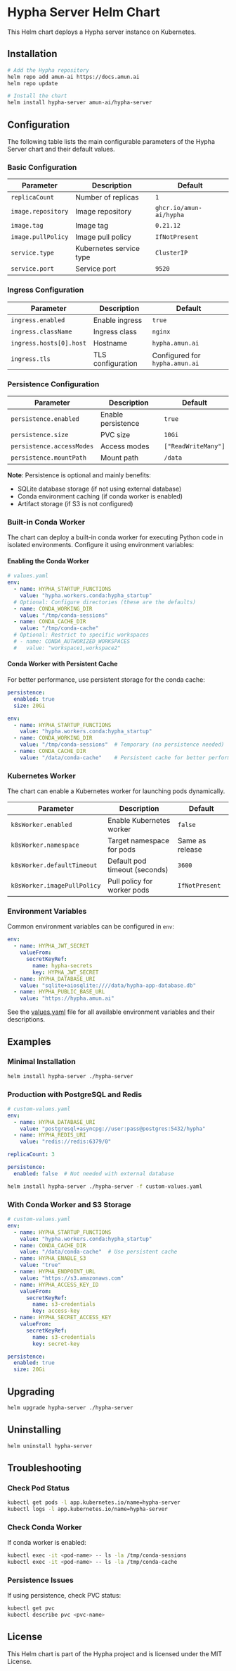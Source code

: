 # Hypha Server Helm Chart

This Helm chart deploys a Hypha server instance on Kubernetes.

## Installation

```bash
# Add the Hypha repository
helm repo add amun-ai https://docs.amun.ai
helm repo update

# Install the chart
helm install hypha-server amun-ai/hypha-server
```

## Configuration

The following table lists the main configurable parameters of the Hypha Server chart and their default values.

### Basic Configuration

| Parameter | Description | Default |
|-----------|-------------|---------|
| `replicaCount` | Number of replicas | `1` |
| `image.repository` | Image repository | `ghcr.io/amun-ai/hypha` |
| `image.tag` | Image tag | `0.21.12` |
| `image.pullPolicy` | Image pull policy | `IfNotPresent` |
| `service.type` | Kubernetes service type | `ClusterIP` |
| `service.port` | Service port | `9520` |

### Ingress Configuration

| Parameter | Description | Default |
|-----------|-------------|---------|
| `ingress.enabled` | Enable ingress | `true` |
| `ingress.className` | Ingress class | `nginx` |
| `ingress.hosts[0].host` | Hostname | `hypha.amun.ai` |
| `ingress.tls` | TLS configuration | Configured for `hypha.amun.ai` |

### Persistence Configuration

| Parameter | Description | Default |
|-----------|-------------|---------|
| `persistence.enabled` | Enable persistence | `true` |
| `persistence.size` | PVC size | `10Gi` |
| `persistence.accessModes` | Access modes | `["ReadWriteMany"]` |
| `persistence.mountPath` | Mount path | `/data` |

**Note**: Persistence is optional and mainly benefits:
- SQLite database storage (if not using external database)
- Conda environment caching (if conda worker is enabled)
- Artifact storage (if S3 is not configured)

### Built-in Conda Worker

The chart can deploy a built-in conda worker for executing Python code in isolated environments. Configure it using environment variables:

#### Enabling the Conda Worker

```yaml
# values.yaml
env:
  - name: HYPHA_STARTUP_FUNCTIONS
    value: "hypha.workers.conda:hypha_startup"
  # Optional: Configure directories (these are the defaults)
  - name: CONDA_WORKING_DIR
    value: "/tmp/conda-sessions"
  - name: CONDA_CACHE_DIR
    value: "/tmp/conda-cache"
  # Optional: Restrict to specific workspaces
  # - name: CONDA_AUTHORIZED_WORKSPACES
  #   value: "workspace1,workspace2"
```

#### Conda Worker with Persistent Cache

For better performance, use persistent storage for the conda cache:

```yaml
persistence:
  enabled: true
  size: 20Gi

env:
  - name: HYPHA_STARTUP_FUNCTIONS
    value: "hypha.workers.conda:hypha_startup"
  - name: CONDA_WORKING_DIR
    value: "/tmp/conda-sessions"  # Temporary (no persistence needed)
  - name: CONDA_CACHE_DIR
    value: "/data/conda-cache"    # Persistent cache for better performance
```

### Kubernetes Worker

The chart can enable a Kubernetes worker for launching pods dynamically.

| Parameter | Description | Default |
|-----------|-------------|---------|
| `k8sWorker.enabled` | Enable Kubernetes worker | `false` |
| `k8sWorker.namespace` | Target namespace for pods | Same as release |
| `k8sWorker.defaultTimeout` | Default pod timeout (seconds) | `3600` |
| `k8sWorker.imagePullPolicy` | Pull policy for worker pods | `IfNotPresent` |

### Environment Variables

Common environment variables can be configured in `env`:

```yaml
env:
  - name: HYPHA_JWT_SECRET
    valueFrom:
      secretKeyRef:
        name: hypha-secrets
        key: HYPHA_JWT_SECRET
  - name: HYPHA_DATABASE_URI
    value: "sqlite+aiosqlite:////data/hypha-app-database.db"
  - name: HYPHA_PUBLIC_BASE_URL
    value: "https://hypha.amun.ai"
```

See the [values.yaml](values.yaml) file for all available environment variables and their descriptions.

## Examples

### Minimal Installation

```bash
helm install hypha-server ./hypha-server
```

### Production with PostgreSQL and Redis

```yaml
# custom-values.yaml
env:
  - name: HYPHA_DATABASE_URI
    value: "postgresql+asyncpg://user:pass@postgres:5432/hypha"
  - name: HYPHA_REDIS_URI
    value: "redis://redis:6379/0"

replicaCount: 3

persistence:
  enabled: false  # Not needed with external database
```

```bash
helm install hypha-server ./hypha-server -f custom-values.yaml
```

### With Conda Worker and S3 Storage

```yaml
# custom-values.yaml
env:
  - name: HYPHA_STARTUP_FUNCTIONS
    value: "hypha.workers.conda:hypha_startup"
  - name: CONDA_CACHE_DIR
    value: "/data/conda-cache"  # Use persistent cache
  - name: HYPHA_ENABLE_S3
    value: "true"
  - name: HYPHA_ENDPOINT_URL
    value: "https://s3.amazonaws.com"
  - name: HYPHA_ACCESS_KEY_ID
    valueFrom:
      secretKeyRef:
        name: s3-credentials
        key: access-key
  - name: HYPHA_SECRET_ACCESS_KEY
    valueFrom:
      secretKeyRef:
        name: s3-credentials
        key: secret-key

persistence:
  enabled: true
  size: 20Gi
```

## Upgrading

```bash
helm upgrade hypha-server ./hypha-server
```

## Uninstalling

```bash
helm uninstall hypha-server
```

## Troubleshooting

### Check Pod Status
```bash
kubectl get pods -l app.kubernetes.io/name=hypha-server
kubectl logs -l app.kubernetes.io/name=hypha-server
```

### Check Conda Worker
If conda worker is enabled:
```bash
kubectl exec -it <pod-name> -- ls -la /tmp/conda-sessions
kubectl exec -it <pod-name> -- ls -la /tmp/conda-cache
```

### Persistence Issues
If using persistence, check PVC status:
```bash
kubectl get pvc
kubectl describe pvc <pvc-name>
```

## License

This Helm chart is part of the Hypha project and is licensed under the MIT License.